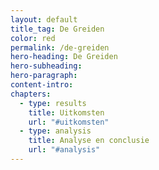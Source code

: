 ```yaml
---
layout: default
title_tag: De Greiden
color: red
permalink: /de-greiden
hero-heading: De Greiden
hero-subheading:
hero-paragraph:
content-intro:
chapters:
  - type: results
    title: Uitkomsten
    url: "#uitkomsten"
  - type: analysis
    title: Analyse en conclusie
    url: "#analysis"
---
```


<div id="uitkomsten"></div>



<div id="analysis"></div>
